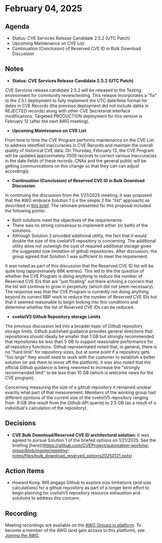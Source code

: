# February 04, 2025

## Agenda

* Status: CVE Services Release Candidate 2.5.2 (UTC Patch)
* Upcoming Maintenance on CVE List
* Continuation (Conclusion) of Reserved CVE ID in Bulk Download Discussion

## Notes

* **Status: CVE Services Release Candidate 2.5.2 (UTC Patch)**

CVE Services release candidate 2.5.2 will be released to the Testing environment for community review/testing.  This release incorporates a "fix" to the 2.5.1 deployment to fully implement the UTC date/time format for dates in CVE Records (the previous deployment did not include dates in REJECTED records) along with other CVE Secretariat interface modifications.  Targeted PRODUCTION deployment for this version is February 12 (after the next AWG meeting).

* **Upcoming Maintenance on CVE List**
  
From time to time the CVE Program performs maintenance on the CVE List to address identfied inaccuracies in CVE Records and maintain the overall quality of historical CVE data.   On Thursday, February 13, the CVE Program will be updated approximately 3500 records to correct various inaccuracies in the date fields of these records.     CNAs and the general public will be getting communications on this change so that they can can adjust accordingly.

* **Continuation (Conclusion) of Reserved CVE ID in Bulk Download Discussion**

In continuing the discussion from the 1/21/2025 meeting, it was proposed that the AWG embrace Solution 1 (i.e the simple 2 file "list" approach) as described in [this brief](https://github.com/CVEProject/automation-working-group/blob/master/meeting-notes/files/bulk_download_reserved_options20250121.pptx).  The rationale presented for this proposal included the following points:
- Both solutions meet the objectives of the requirements
- There was no strong consensus to implement either (or both) of the solutions.
- Although Solution 2 provided additional utility, the fact that it would double the size of the cvelistV5 repository is concerning.  The additional utility does not outweigh the cost of required additional storage given the suggested size limitation of github repositories.
  After discussion, the group agreed that Solution 1 was sufficient to meet the requirement.

 It was noted as part of this discussion that the Reserved CVE ID list will be quite long (approximately 68K entries).  This led to the the question of whether the CVE Program is doing anything to reduce the number of Reserved CVE IDs that are "just floating" out there echoing a concern that the list will continue to grow in perpetuity (which did not seem necessary).  The response was that the CVE Program is currently not doing anything beyond its current RBP work to reduce the number of Reserved CVE IDs but that it seemed reasonable to begin looking into this conditions and determine whether the list of Reserved CVE IDs can be reduced.  

* **cvelistV5 Github Repository storage Limits**

The previous discussion led into a broader topic of Github repository storage limits.  Github published guidance provides general directions that repositories should ideally be smaller that 1 GB but strongly recommended that repositories be less than 5 GB to support reasonable performance for all repository functions. 
 Github representated noted that, in general, there is no "hard limit" for repository sizes, but at some point if a repository gets "too large" they would need to work with the customer to establish a better solution (or ask them to move off the platform).    it was also noted that the official Github guidance is being reworked to increase the "strongly recommended limit" to be less than 10 GB (which is welcome news for the CVE program).

 Concerning measuring the size of a github repository it remained unclear exactly what part of that measurement.  Members of the working group had different opinions of the current size of the cvelistV5 repository ranging from .9 GB (the result from the Github API querie)  to 2.5 GB (as a result of a individual's calculation of the repository). 




## Decisions

*  **CVE Bulk Download/Reserved CVE ID architectural solution:**  It was agreed to pursue Solution 1 of the briefed options on 1/21/2025.  See the briefing [here]((https://github.com/CVEProject/automation-working-group/blob/master/meeting-notes/files/bulk_download_reserved_options20250121.pptx)

## Action Items

* Howard Kong:  Will engage Github to explore size limitations (and size calculations) for a github repository as part of a longer term effort to begin planning for cvelistV5 repository resource exhaustion and solutions to address this concern. 

## Recording

Meeting recordings are available on the [AWG Groups.io platform](https://cve-cwe-programs.groups.io/g/AWG/files/MeetingRecordings).
To become a member of the AWG (and gain access to this platform), see [Joining the AWG](https://github.com/CVEProject/automation-working-group?tab=readme-ov-file#joining-the-awg).
